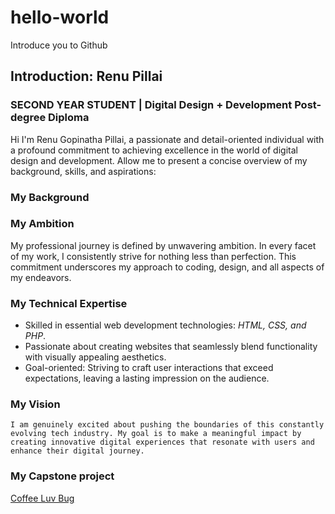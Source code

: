 # hello-world
Introduce you to Github

## Introduction: Renu Pillai

### SECOND YEAR STUDENT | Digital Design + Development Post-degree Diploma 

Hi I'm Renu Gopinatha Pillai, a passionate and detail-oriented individual with a profound commitment to achieving excellence in the world of digital design and development. Allow me to present a concise overview of my background, skills, and aspirations:

### My Background 

### My Ambition

My professional journey is defined by unwavering ambition. In every facet of my work, I consistently strive for nothing less than perfection. This commitment underscores my approach to coding, design, and all aspects of my endeavors.

### My Technical Expertise

   - Skilled in essential web development technologies: *HTML, CSS, and PHP*.
   - Passionate about creating websites that seamlessly blend functionality with visually appealing aesthetics.
   - Goal-oriented: Striving to craft user interactions that exceed expectations, leaving a lasting impression on the audience.
     
### My Vision

`I am genuinely excited about pushing the boundaries of this constantly evolving tech industry. My goal is to make a meaningful impact by creating innovative digital experiences that resonate with users and enhance their digital journey.`

### My Capstone project

[Coffee Luv Bug](https://learndigital.dev/students/renu-pillai/)
